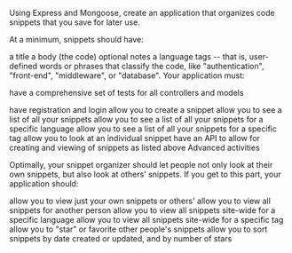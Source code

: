 Using Express and Mongoose, create an application that organizes code snippets that you save for later use.

At a minimum, snippets should have:

a title
a body (the code)
optional notes
a language
tags -- that is, user-defined words or phrases that classify the code, like "authentication", "front-end", "middleware", or "database".
Your application must:

have a comprehensive set of tests for all controllers and models

have registration and login
allow you to create a snippet
allow you to see a list of all your snippets
allow you to see a list of all your snippets for a specific language
allow you to see a list of all your snippets for a specific tag
allow you to look at an individual snippet
have an API to allow for creating and viewing of snippets as listed above
Advanced activities  

Optimally, your snippet organizer should let people not only look at their own snippets, but also look at others' snippets. If you get to this part, your application should:

allow you to view just your own snippets or others'
allow you to view all snippets for another person
allow you to view all snippets site-wide for a specific language
allow you to view all snippets site-wide for a specific tag
allow you to "star" or favorite other people's snippets
allow you to sort snippets by date created or updated, and by number of stars
